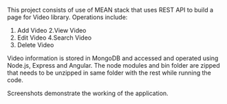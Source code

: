 This project consists of use of MEAN stack that uses REST API to build a page for Video library.
Operations include:
1. Add Video
2.View Video
3. Edit Video
4.Search Video
5. Delete Video

Video information is stored in MongoDB and  accessed and operated using Node.js, Express and Angular.
The node modules and bin folder are zipped that needs to be unzipped in same folder with the rest while running the code.

Screenshots demonstrate the working of the application.
